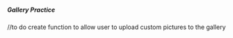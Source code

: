##### Gallery Practice

//to do create function to allow user to upload custom pictures to the gallery
